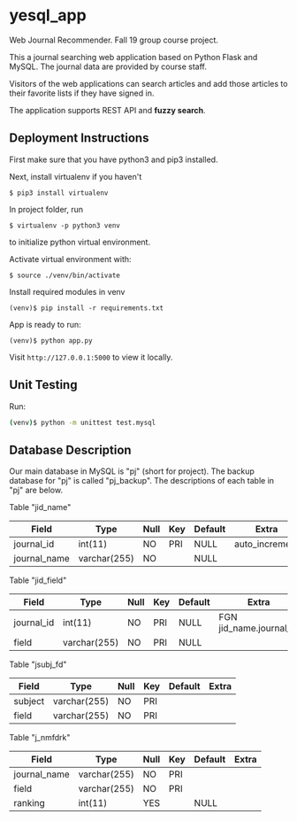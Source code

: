 # yesql_app
Web Journal Recommender. Fall 19 group course project.

This a journal searching web application based on Python Flask and MySQL. The journal data are provided by course staff.

Visitors of the web applications can search articles and add those articles to their favorite lists if they have signed in.

The application supports REST API and **fuzzy search**.

## Deployment Instructions

First make sure that you have python3 and pip3 installed.

Next, install virtualenv if you haven't
```
$ pip3 install virtualenv
```

In project folder, run
```
$ virtualenv -p python3 venv
```
to initialize python virtual environment.

Activate virtual environment with:
```
$ source ./venv/bin/activate
```

Install required modules in venv
```
(venv)$ pip install -r requirements.txt
```
App is ready to run:
```
(venv)$ python app.py
```
Visit `http://127.0.0.1:5000` to view it locally.

## Unit Testing

Run:
```sh
(venv)$ python -m unittest test.mysql
```

## Database Description
Our main database in MySQL is "pj" (short for project).
The backup database for "pj" is called "pj_backup".
The descriptions of each table in "pj" are below.  

Table "jid_name"

| Field | Type | Null | Key | Default | Extra |
| --- | --- | --- | --- | --- | --- |
| journal_id   | int(11)      | NO   | PRI | NULL    | auto_increment |
| journal_name | varchar(255) | NO   |     | NULL    |       |

Table "jid_field"

| Field | Type | Null | Key | Default | Extra |
| --- | --- | --- | --- | --- | --- |
| journal_id | int(11)      | NO   | PRI | NULL    | FGN jid_name.journal_id       |
| field      | varchar(255) | NO   | PRI | NULL    |       |

Table "jsubj_fd"

| Field | Type | Null | Key | Default | Extra |
| --- | --- | --- | --- | --- | --- |
| subject | varchar(255) | NO   | PRI |         |       |
| field   | varchar(255) | NO   | PRI |         |       |

Table "j_nmfdrk"

| Field | Type | Null | Key | Default | Extra |
| --- | --- | --- | --- | --- | --- |
| journal_name | varchar(255) | NO   | PRI |         |       |
| field        | varchar(255) | NO   | PRI |         |       |
| ranking      | int(11)      | YES  |     | NULL    |       |
